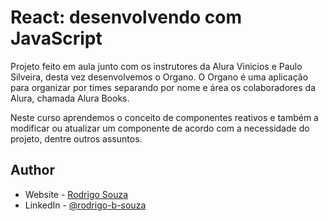 # React: desenvolvendo com JavaScript

Projeto feito em aula junto com os instrutores da Alura Vinicios e Paulo Silveira, desta vez desenvolvemos o Organo. O Organo é uma aplicação para organizar por times separando por nome e área os colaboradores da Alura, chamada Alura Books.

Neste curso aprendemos o conceito de componentes reativos e também a modificar ou atualizar um componente
de acordo com a necessidade do projeto, dentre outros assuntos.

## Author

- Website - [Rodrigo Souza](https://rodrigobsouza.github.io/eu-rodrigo/)
- LinkedIn - [@rodrigo-b-souza](https://www.linkedin.com/in/rodrigo-b-souza/)

